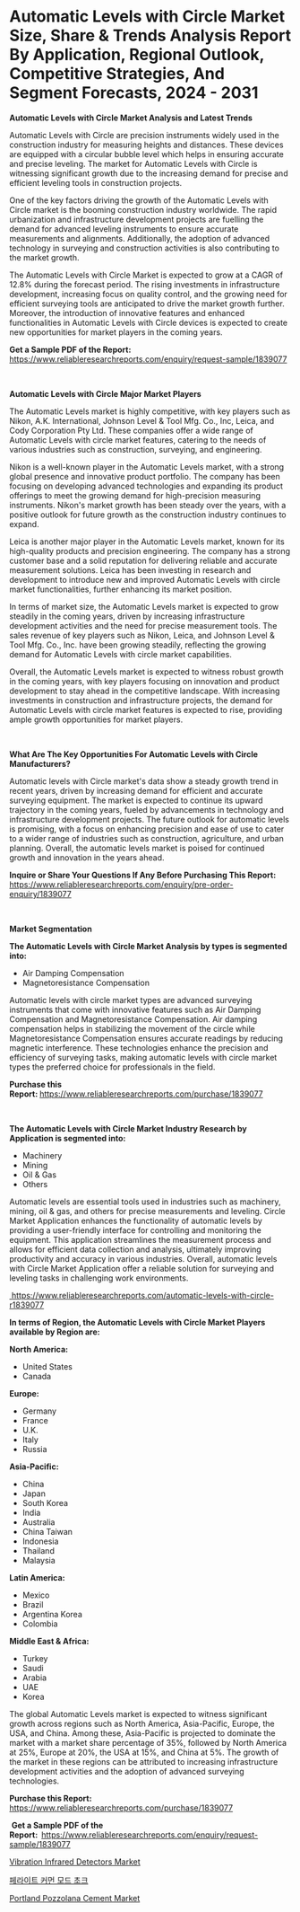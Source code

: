 <p><h1>Automatic Levels with Circle Market Size, Share & Trends Analysis Report By Application, Regional Outlook, Competitive Strategies, And Segment Forecasts, 2024 - 2031</h1></p><p><strong>Automatic Levels with Circle Market Analysis and Latest Trends</strong></p>
<p><p>Automatic Levels with Circle are precision instruments widely used in the construction industry for measuring heights and distances. These devices are equipped with a circular bubble level which helps in ensuring accurate and precise leveling. The market for Automatic Levels with Circle is witnessing significant growth due to the increasing demand for precise and efficient leveling tools in construction projects.</p><p>One of the key factors driving the growth of the Automatic Levels with Circle market is the booming construction industry worldwide. The rapid urbanization and infrastructure development projects are fuelling the demand for advanced leveling instruments to ensure accurate measurements and alignments. Additionally, the adoption of advanced technology in surveying and construction activities is also contributing to the market growth.</p><p>The Automatic Levels with Circle Market is expected to grow at a CAGR of 12.8% during the forecast period. The rising investments in infrastructure development, increasing focus on quality control, and the growing need for efficient surveying tools are anticipated to drive the market growth further. Moreover, the introduction of innovative features and enhanced functionalities in Automatic Levels with Circle devices is expected to create new opportunities for market players in the coming years.</p></p>
<p><strong>Get a Sample PDF of the Report:&nbsp;</strong> <a href="https://www.reliableresearchreports.com/enquiry/request-sample/1839077">https://www.reliableresearchreports.com/enquiry/request-sample/1839077</a></p>
<p>&nbsp;</p>
<p><strong>Automatic Levels with Circle Major Market Players</strong></p>
<p><p>The Automatic Levels market is highly competitive, with key players such as Nikon, A.K. International, Johnson Level & Tool Mfg. Co., Inc, Leica, and Cody Corporation Pty Ltd. These companies offer a wide range of Automatic Levels with circle market features, catering to the needs of various industries such as construction, surveying, and engineering.</p><p>Nikon is a well-known player in the Automatic Levels market, with a strong global presence and innovative product portfolio. The company has been focusing on developing advanced technologies and expanding its product offerings to meet the growing demand for high-precision measuring instruments. Nikon's market growth has been steady over the years, with a positive outlook for future growth as the construction industry continues to expand.</p><p>Leica is another major player in the Automatic Levels market, known for its high-quality products and precision engineering. The company has a strong customer base and a solid reputation for delivering reliable and accurate measurement solutions. Leica has been investing in research and development to introduce new and improved Automatic Levels with circle market functionalities, further enhancing its market position.</p><p>In terms of market size, the Automatic Levels market is expected to grow steadily in the coming years, driven by increasing infrastructure development activities and the need for precise measurement tools. The sales revenue of key players such as Nikon, Leica, and Johnson Level & Tool Mfg. Co., Inc. have been growing steadily, reflecting the growing demand for Automatic Levels with circle market capabilities.</p><p>Overall, the Automatic Levels market is expected to witness robust growth in the coming years, with key players focusing on innovation and product development to stay ahead in the competitive landscape. With increasing investments in construction and infrastructure projects, the demand for Automatic Levels with circle market features is expected to rise, providing ample growth opportunities for market players.</p></p>
<p>&nbsp;</p>
<p><strong>What Are The Key Opportunities For Automatic Levels with Circle Manufacturers?</strong></p>
<p><p>Automatic levels with Circle market's data show a steady growth trend in recent years, driven by increasing demand for efficient and accurate surveying equipment. The market is expected to continue its upward trajectory in the coming years, fueled by advancements in technology and infrastructure development projects. The future outlook for automatic levels is promising, with a focus on enhancing precision and ease of use to cater to a wider range of industries such as construction, agriculture, and urban planning. Overall, the automatic levels market is poised for continued growth and innovation in the years ahead.</p></p>
<p><strong>Inquire or Share Your Questions If Any Before Purchasing This Report:</strong> <a href="https://www.reliableresearchreports.com/enquiry/pre-order-enquiry/1839077">https://www.reliableresearchreports.com/enquiry/pre-order-enquiry/1839077</a></p>
<p>&nbsp;</p>
<p><strong>Market Segmentation</strong></p>
<p><strong>The Automatic Levels with Circle Market Analysis by types is segmented into:</strong></p>
<p><ul><li>Air Damping Compensation</li><li>Magnetoresistance Compensation</li></ul></p>
<p><p>Automatic levels with circle market types are advanced surveying instruments that come with innovative features such as Air Damping Compensation and Magnetoresistance Compensation. Air damping compensation helps in stabilizing the movement of the circle while Magnetoresistance Compensation ensures accurate readings by reducing magnetic interference. These technologies enhance the precision and efficiency of surveying tasks, making automatic levels with circle market types the preferred choice for professionals in the field.</p></p>
<p><strong>Purchase this Report:&nbsp;</strong><a href="https://www.reliableresearchreports.com/purchase/1839077">https://www.reliableresearchreports.com/purchase/1839077</a></p>
<p>&nbsp;</p>
<p><strong>The Automatic Levels with Circle Market Industry Research by Application is segmented into:</strong></p>
<p><ul><li>Machinery</li><li>Mining</li><li>Oil & Gas</li><li>Others</li></ul></p>
<p><p>Automatic levels are essential tools used in industries such as machinery, mining, oil & gas, and others for precise measurements and leveling. Circle Market Application enhances the functionality of automatic levels by providing a user-friendly interface for controlling and monitoring the equipment. This application streamlines the measurement process and allows for efficient data collection and analysis, ultimately improving productivity and accuracy in various industries. Overall, automatic levels with Circle Market Application offer a reliable solution for surveying and leveling tasks in challenging work environments.</p></p>
<p><a href="https://www.reliableresearchreports.com/automatic-levels-with-circle-r1839077">&nbsp;https://www.reliableresearchreports.com/automatic-levels-with-circle-r1839077</a></p>
<p><strong>In terms of Region, the Automatic Levels with Circle Market Players available by Region are:</strong></p>
<p>
    <p> <strong> North America: </strong>
        <ul>
            <li>United States</li>
            <li>Canada</li>
        </ul>
        </p> 
    <p> <strong> Europe: </strong>
        <ul>
            <li>Germany</li>
            <li>France</li>
            <li>U.K.</li>
            <li>Italy</li>
            <li>Russia</li>
        </ul>
        </p> 
    <p> <strong> Asia-Pacific: </strong>
        <ul>
            <li>China</li>
            <li>Japan</li>
            <li>South Korea</li>
            <li>India</li>
            <li>Australia</li>
            <li>China Taiwan</li>
            <li>Indonesia</li>
            <li>Thailand</li>
            <li>Malaysia</li>
        </ul>
        </p> 
    <p> <strong> Latin America: </strong>
        <ul>
            <li>Mexico</li>
            <li>Brazil</li>
            <li>Argentina Korea</li>
            <li>Colombia</li>
        </ul>
        </p> 
    <p> <strong> Middle East & Africa: </strong>
        <ul>
            <li>Turkey</li>
            <li>Saudi</li>
            <li>Arabia</li>
            <li>UAE</li>
            <li>Korea</li>
        </ul>
    </p>
    </p>
<p><p>The global Automatic Levels market is expected to witness significant growth across regions such as North America, Asia-Pacific, Europe, the USA, and China. Among these, Asia-Pacific is projected to dominate the market with a market share percentage of 35%, followed by North America at 25%, Europe at 20%, the USA at 15%, and China at 5%. The growth of the market in these regions can be attributed to increasing infrastructure development activities and the adoption of advanced surveying technologies.</p></p>
<p><strong>Purchase this Report: </strong><a href="https://www.reliableresearchreports.com/purchase/1839077">https://www.reliableresearchreports.com/purchase/1839077</a></p>
<p>&nbsp;<strong>Get a Sample PDF of the Report:&nbsp;&nbsp;</strong><a href="https://www.reliableresearchreports.com/enquiry/request-sample/1839077">https://www.reliableresearchreports.com/enquiry/request-sample/1839077</a></p>
<p><strong></strong></p>
<p><p><a href="https://github.com/RichRobinson5/Market-Research-Report-List-4/blob/main/vibration-infrared-detectors-market.md">Vibration Infrared Detectors Market</a></p><p><a href="https://github.com/sougarounis/Market-Research-Report-List-3/blob/main/155057338964.md">페라이트 커먼 모드 초크</a></p><p><a href="https://issuu.com/reportprime-2/docs/portland-pozzolana-cement-market-size-2030.pptx">Portland Pozzolana Cement Market</a></p></p>